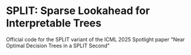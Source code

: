 # SPLIT: Sparse Lookahead for Interpretable Trees
Official code for the SPLIT variant of the ICML 2025 Spotlight paper "Near Optimal Decision Trees in a SPLIT Second" 

